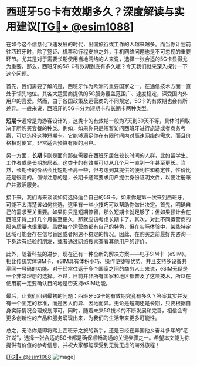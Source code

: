 # 西班牙5G卡有效期多久？深度解读与实用建议[[TG💪+ @esim1088](https://t.me/s/esim1088)]

在如今这个信息化飞速发展的时代，出国旅行或工作的人越来越多。而当你计划前往西班牙时，除了签证、机票和行程安排之外，手机网络问题也是不可忽视的重要环节。尤其是对于需要长期使用当地网络的人来说，选择一张合适的5G卡显得尤为重要。那么，西班牙的5G卡有效期到底有多久呢？今天我们就来深入探讨一下这个问题。

首先，我们需要了解的是，西班牙作为欧洲的重要国家之一，在通信技术方面一直处于领先地位。其各大运营商提供的5G服务覆盖范围广、速度稳定，深受国内外用户的喜爱。然而，由于各国政策及运营商的不同规定，5G卡的有效期也会有所差异。一般来说，西班牙的5G卡分为短期卡和长期卡两种类型。

**短期卡**通常是为游客设计的，这类卡的有效期一般为7天到30天不等，具体时间取决于所购买套餐的种类。例如，如果你只是短暂访问西班牙进行旅游或者商务考察，可以选择这种短期卡。它能够满足你在有限时间内对高速网络的需求，而且价格相对便宜，非常适合预算有限的用户。

另一方面，**长期卡**则是面向那些需要在西班牙居住较长时间的人群，比如留学生、工作者或是长期旅居者。这类卡的有效期可以从几个月一直到一年甚至更长。当然，长期卡的价格会比短期卡高一些，但考虑到其提供的便利性和稳定性，性价比还是很高的。值得注意的是，长期卡通常要求用户提供身份证明文件，以便注册账户并激活服务。

接下来，我们再来谈谈如何选择适合自己的5G卡。如果你是第一次来到西班牙，可能不太清楚该如何挑选，这里有一些小技巧可以帮助你做出决定。首先，明确自己的需求至关重要。如果你只是短期停留，那么短期卡就足够了；但如果预计会在西班牙待上好几个月甚至更久，那就应该考虑长期卡了。其次，对比不同运营商的服务质量也很重要。虽然每个运营商都有自己的特色，但在实际体验中，某些特定区域可能会存在信号盲区或者网速不稳定的情况。因此，在购买之前最好先咨询一下身边有经验的朋友，或者通过网络搜索查看其他用户的评价。

此外，随着科技的进步，现在还有一种全新的解决方案——电子SIM卡（eSIM）。相比传统实体SIM卡，eSIM具有体积小巧、操作便捷等优势，并且支持多设备共享同一号码的功能。对于经常往返于多个国家之间的商务人士来说，eSIM无疑是一个非常理想的选择。不过，目前并非所有国家和地区都普及了这项技术，所以在使用前一定要确认目的地是否支持eSIM功能。

最后，让我们回到最初的问题：西班牙5G卡的有效期究竟有多久？答案其实并没有一个固定的标准，而是因人而异、因地而异。无论是短期还是长期，只要根据自身实际情况合理规划即可。同时，随着未来5G技术的不断发展和完善，相信会有更多创新性的产品和服务涌现出来，为我们的生活带来更多可能性。

总之，无论你是即将踏上西班牙之旅的新手，还是已经在异国他乡奋斗多年的“老江湖”，选择一张合适的5G卡都是确保顺畅沟通的关键步骤之一。希望本文能为你提供有价值的参考信息，并祝大家都能享受到无忧无虑的海外旅程！

[[TG💪+ @esim1088](https://t.me/s/esim1088) ![Image](https://i.postimg.cc/4NQfJmqS/Snipaste-2025-05-13-00-14-12.png)]
